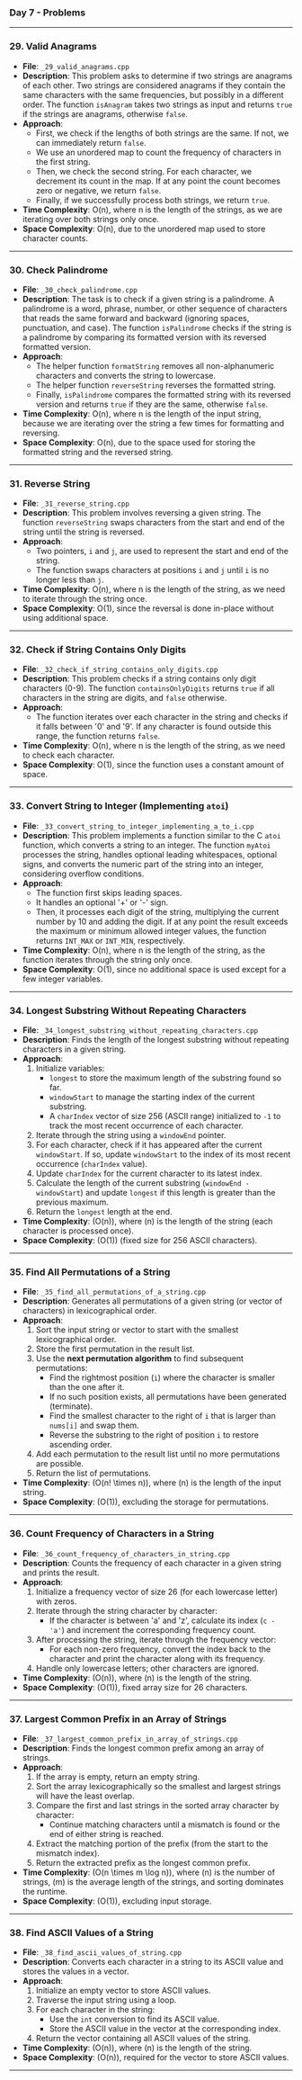 ### Day 7 - Problems

---

### 29. **Valid Anagrams**
   - **File**: `_29_valid_anagrams.cpp`
   - **Description**: This problem asks to determine if two strings are anagrams of each other. Two strings are considered anagrams if they contain the same characters with the same frequencies, but possibly in a different order. The function `isAnagram` takes two strings as input and returns `true` if the strings are anagrams, otherwise `false`.
   - **Approach**: 
     - First, we check if the lengths of both strings are the same. If not, we can immediately return `false`.
     - We use an unordered map to count the frequency of characters in the first string.
     - Then, we check the second string. For each character, we decrement its count in the map. If at any point the count becomes zero or negative, we return `false`.
     - Finally, if we successfully process both strings, we return `true`.
   - **Time Complexity**: O(n), where n is the length of the strings, as we are iterating over both strings only once.
   - **Space Complexity**: O(n), due to the unordered map used to store character counts.

---

### 30. **Check Palindrome**
   - **File**: `_30_check_palindrome.cpp`
   - **Description**: The task is to check if a given string is a palindrome. A palindrome is a word, phrase, number, or other sequence of characters that reads the same forward and backward (ignoring spaces, punctuation, and case). The function `isPalindrome` checks if the string is a palindrome by comparing its formatted version with its reversed formatted version.
   - **Approach**:
     - The helper function `formatString` removes all non-alphanumeric characters and converts the string to lowercase.
     - The helper function `reverseString` reverses the formatted string.
     - Finally, `isPalindrome` compares the formatted string with its reversed version and returns `true` if they are the same, otherwise `false`.
   - **Time Complexity**: O(n), where n is the length of the input string, because we are iterating over the string a few times for formatting and reversing.
   - **Space Complexity**: O(n), due to the space used for storing the formatted string and the reversed string.

---

### 31. **Reverse String**
   - **File**: `_31_reverse_string.cpp`
   - **Description**: This problem involves reversing a given string. The function `reverseString` swaps characters from the start and end of the string until the string is reversed.
   - **Approach**:
     - Two pointers, `i` and `j`, are used to represent the start and end of the string.
     - The function swaps characters at positions `i` and `j` until `i` is no longer less than `j`.
   - **Time Complexity**: O(n), where n is the length of the string, as we need to iterate through the string once.
   - **Space Complexity**: O(1), since the reversal is done in-place without using additional space.

---

### 32. **Check if String Contains Only Digits**
   - **File**: `_32_check_if_string_contains_only_digits.cpp`
   - **Description**: This problem checks if a string contains only digit characters (0-9). The function `containsOnlyDigits` returns `true` if all characters in the string are digits, and `false` otherwise.
   - **Approach**:
     - The function iterates over each character in the string and checks if it falls between '0' and '9'. If any character is found outside this range, the function returns `false`.
   - **Time Complexity**: O(n), where n is the length of the string, as we need to check each character.
   - **Space Complexity**: O(1), since the function uses a constant amount of space.

---

### 33. **Convert String to Integer (Implementing `atoi`)**
   - **File**: `_33_convert_string_to_integer_implementing_a_to_i.cpp`
   - **Description**: This problem implements a function similar to the C `atoi` function, which converts a string to an integer. The function `myAtoi` processes the string, handles optional leading whitespaces, optional signs, and converts the numeric part of the string into an integer, considering overflow conditions.
   - **Approach**:
     - The function first skips leading spaces.
     - It handles an optional '+' or '-' sign.
     - Then, it processes each digit of the string, multiplying the current number by 10 and adding the digit. If at any point the result exceeds the maximum or minimum allowed integer values, the function returns `INT_MAX` or `INT_MIN`, respectively.
   - **Time Complexity**: O(n), where n is the length of the string, as the function iterates through the string only once.
   - **Space Complexity**: O(1), since no additional space is used except for a few integer variables.

---

### 34. **Longest Substring Without Repeating Characters**
   - **File**: `_34_longest_substring_without_repeating_characters.cpp`
   - **Description**: Finds the length of the longest substring without repeating characters in a given string.
   - **Approach**: 
     1. Initialize variables:
        - `longest` to store the maximum length of the substring found so far.
        - `windowStart` to manage the starting index of the current substring.
        - A `charIndex` vector of size 256 (ASCII range) initialized to `-1` to track the most recent occurrence of each character.
     2. Iterate through the string using a `windowEnd` pointer.
     3. For each character, check if it has appeared after the current `windowStart`. If so, update `windowStart` to the index of its most recent occurrence (`charIndex` value).
     4. Update `charIndex` for the current character to its latest index.
     5. Calculate the length of the current substring (`windowEnd - windowStart`) and update `longest` if this length is greater than the previous maximum.
     6. Return the `longest` length at the end.
   - **Time Complexity**: \(O(n)\), where \(n\) is the length of the string (each character is processed once).
   - **Space Complexity**: \(O(1)\) (fixed size for 256 ASCII characters).

---

### 35. **Find All Permutations of a String**
   - **File**: `_35_find_all_permutations_of_a_string.cpp`
   - **Description**: Generates all permutations of a given string (or vector of characters) in lexicographical order.
   - **Approach**:
     1. Sort the input string or vector to start with the smallest lexicographical order.
     2. Store the first permutation in the result list.
     3. Use the **next permutation algorithm** to find subsequent permutations:
        - Find the rightmost position (`i`) where the character is smaller than the one after it.
        - If no such position exists, all permutations have been generated (terminate).
        - Find the smallest character to the right of `i` that is larger than `nums[i]` and swap them.
        - Reverse the substring to the right of position `i` to restore ascending order.
     4. Add each permutation to the result list until no more permutations are possible.
     5. Return the list of permutations.
   - **Time Complexity**: \(O(n! \times n)\), where \(n\) is the length of the input string.
   - **Space Complexity**: \(O(1)\), excluding the storage for permutations.

---

### 36. **Count Frequency of Characters in a String**
   - **File**: `_36_count_frequency_of_characters_in_string.cpp`
   - **Description**: Counts the frequency of each character in a given string and prints the result.
   - **Approach**:
     1. Initialize a frequency vector of size 26 (for each lowercase letter) with zeros.
     2. Iterate through the string character by character:
        - If the character is between 'a' and 'z', calculate its index (`c - 'a'`) and increment the corresponding frequency count.
     3. After processing the string, iterate through the frequency vector:
        - For each non-zero frequency, convert the index back to the character and print the character along with its frequency.
     4. Handle only lowercase letters; other characters are ignored.
   - **Time Complexity**: \(O(n)\), where \(n\) is the length of the string.
   - **Space Complexity**: \(O(1)\), fixed array size for 26 characters.

---

### 37. **Largest Common Prefix in an Array of Strings**
   - **File**: `_37_largest_common_prefix_in_array_of_strings.cpp`
   - **Description**: Finds the longest common prefix among an array of strings.
   - **Approach**:
     1. If the array is empty, return an empty string.
     2. Sort the array lexicographically so the smallest and largest strings will have the least overlap.
     3. Compare the first and last strings in the sorted array character by character:
        - Continue matching characters until a mismatch is found or the end of either string is reached.
     4. Extract the matching portion of the prefix (from the start to the mismatch index).
     5. Return the extracted prefix as the longest common prefix.
   - **Time Complexity**: \(O(n \times m \log n)\), where \(n\) is the number of strings, \(m\) is the average length of the strings, and sorting dominates the runtime.
   - **Space Complexity**: \(O(1)\), excluding input storage.

---

### 38. **Find ASCII Values of a String**
   - **File**: `_38_find_ascii_values_of_string.cpp`
   - **Description**: Converts each character in a string to its ASCII value and stores the values in a vector.
   - **Approach**:
     1. Initialize an empty vector to store ASCII values.
     2. Traverse the input string using a loop.
     3. For each character in the string:
        - Use the `int` conversion to find its ASCII value.
        - Store the ASCII value in the vector at the corresponding index.
     4. Return the vector containing all ASCII values of the string.
   - **Time Complexity**: \(O(n)\), where \(n\) is the length of the string.
   - **Space Complexity**: \(O(n)\), required for the vector to store ASCII values.

---
